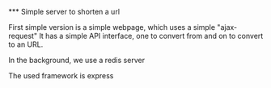 *** Simple server to shorten a url  

First simple version is a simple webpage, which uses a simple "ajax-request"
It has a simple API interface, one to convert from and on to convert to an URL.

In the background, we use a redis server

The used framework is express


